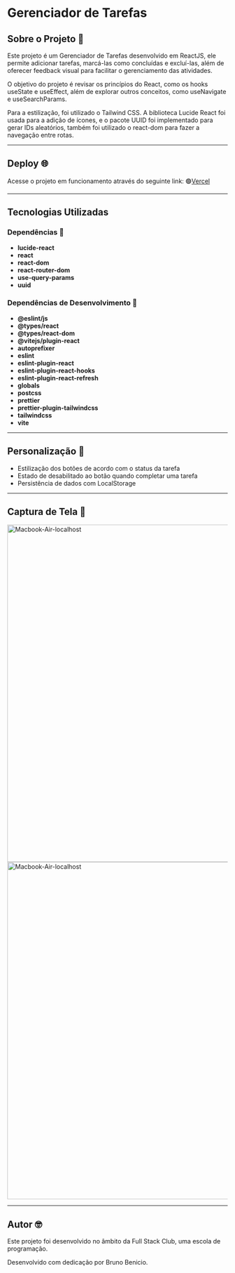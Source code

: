 # Gerenciador de Tarefas

## Sobre o Projeto 🔎

Este projeto é um Gerenciador de Tarefas desenvolvido em ReactJS, ele permite adicionar tarefas, marcá-las como concluídas e excluí-las, além de oferecer feedback visual para facilitar o gerenciamento das atividades.

O objetivo do projeto é revisar os princípios do React, como os hooks useState e useEffect, além de explorar outros conceitos, como useNavigate e useSearchParams.

Para a estilização, foi utilizado o Tailwind CSS. A biblioteca Lucide React foi usada para a adição de ícones, e o pacote UUID foi implementado para gerar IDs aleatórios, também foi utilizado o react-dom para fazer a navegação entre rotas.

---

## Deploy 🌐

Acesse o projeto em funcionamento através do seguinte link:
🟢[Vercel](https://lista-de-tarefa-react-js-com-persis.vercel.app/)

---

## Tecnologias Utilizadas

### Dependências 🧩

- **lucide-react**
- **react**
- **react-dom**
- **react-router-dom**
- **use-query-params**
- **uuid**

### Dependências de Desenvolvimento 🧩

- **@eslint/js**
- **@types/react**
- **@types/react-dom**
- **@vitejs/plugin-react**
- **autoprefixer**
- **eslint**
- **eslint-plugin-react**
- **eslint-plugin-react-hooks**
- **eslint-plugin-react-refresh**
- **globals**
- **postcss**
- **prettier**
- **prettier-plugin-tailwindcss**
- **tailwindcss**
- **vite**

---

## Personalização 🎨

- Estilização dos botões de acordo com o status da tarefa
- Estado de desabilitado ao botão quando completar uma tarefa
- Persistência de dados com LocalStorage

---

## Captura de Tela 📸

<img width="1339" height="769" alt="Macbook-Air-localhost" src="https://github.com/user-attachments/assets/fd371a80-5b88-4781-9ff6-cb6f65613eed" />
<img width="1339" height="769" alt="Macbook-Air-localhost" src="https://github.com/user-attachments/assets/bb193418-fbe9-44f8-be3c-c8c1c8e680b8" />

---

## Autor 🤓

Este projeto foi desenvolvido no âmbito da Full Stack Club, uma escola de programação.

Desenvolvido com dedicação por Bruno Benicio.
